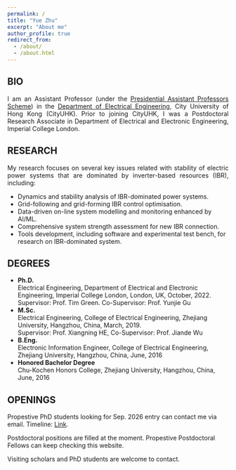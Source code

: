 ```yaml
---
permalink: /
title: "Yue Zhu"
excerpt: "About me"
author_profile: true
redirect_from: 
  - /about/
  - /about.html
---
```


<!--<div style="text-align: justify"> I am a researcher in electrical engineering.</div> -->

##  BIO
<div style="text-align: justify"> I am an Assistant Professor (under the <a href="https://www.cityu.edu.hk/vpti/presidential-assistant-professors-scheme/paps">Presidential Assistant Professors Scheme</a>) in the <a href="https://www.ee.cityu.edu.hk/">Department of Electrical Engineering</a>, City University of Hong Kong (CityUHK). Prior to joining CityUHK, I was a Postdoctoral Research Associate in Department of Electrical and Electronic Engineering, Imperial College London.</div>

## RESEARCH
<div style="text-align: justify"> My research focuses on several key issues related with stability of electric power systems that are dominated by inverter-based resources (IBR), including:</div>

* Dynamics and stability analysis of IBR-dominated power systems.
* Grid-following and grid-forming IBR control optimisation.
* Data-driven on-line system modelling and monitoring enhanced by AI/ML.
* Comprehensive system strength assessment for new IBR connection.
* Tools development, including software and experimental test bench, for research on IBR-dominated system.

## DEGREES 
* **Ph.D.**<br>
Electrical Engineering, Department of Electrical and Electronic Engineering, Imperial College London, London, UK, October, 2022.<br>
Supervisor: Prof. Tim Green. Co-Supervisor: Prof. Yunjie Gu
* **M.Sc.**<br>
Electrical Engineering, College of Electrical Engineering, Zhejiang University, Hangzhou, China, March, 2019.<br>
Supervisor: Prof. Xiangning HE, Co-Supervisor: Prof. Jiande Wu
* **B.Eng.** <br>
Electronic Information Engineer, College of Electrical Engineering, Zhejiang University, Hangzhou, China, June, 2016
* **Honored Bachelor Degree**<br>
Chu-Kochen Honors College, Zhejiang University, Hangzhou, China, June, 2016

<!-- 
## Selected Awards
* Chinese Government Award for Outstanding Self-financed Student Abroad (500 Chinese oversea students worldwide), 2020
* Outstanding Graduate of Zhejiang Province, 2019
* China National Scholarship, 2018
* Wang Guosong Scholarship (the highest honor of College of Electrical Engineering, Zhejiang University), 2022
* Dean Scholarship of Chu-Kochen Honors College (for outstanding contributions to the college), 2015 

## Language
* Chinese mandarin: Native
* English: Professional Proficient -->

## OPENINGS
<!-- There are several Postdocoral Research Associate and fully funded PhD positions in my group. Details can be found from [here](http://yuezhu71.github.io/personal-website/files/2025_Recruitment_en.pdf).-->
Propestive PhD students looking for Sep. 2026 entry can contact me via email. Timeline: <a href="https://www.cityu.edu.hk/pg/research-degree-programmes/apply-now">Link</a>.

Postdoctoral positions are filled at the moment. Propestive Postdoctoral Fellows can keep checking this website.

Visiting scholars and PhD students are welcome to contact.